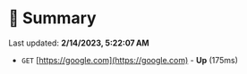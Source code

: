# 📖 Summary
Last updated: **2/14/2023, 5:22:07 AM**

- `GET` [https://google.com](https://google.com) - **Up** (175ms)
